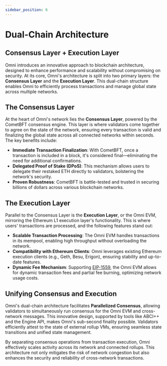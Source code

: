```yaml
---
sidebar_position: 6
---
```


# Dual-Chain Architecture

## Consensus Layer + Execution Layer

Omni introduces an innovative approach to blockchain architecture, designed to enhance performance and scalability without compromising on security. At its core, Omni's architecture is split into two primary layers: the **Consensus Layer** and the **Execution Layer**. This dual-chain structure enables Omni to efficiently process transactions and manage global state across multiple networks.

## The Consensus Layer

At the heart of Omni's network lies the **Consensus Layer**, powered by the CometBFT consensus engine. This layer is where validators come together to agree on the state of the network, ensuring every transaction is valid and finalizing the global state across all connected networks within seconds. The key benefits include:

- **Immediate Transaction Finalization**: With CometBFT, once a transaction is included in a block, it's considered final—eliminating the need for additional confirmations.
- **Delegated Proof of Stake (DPoS)**: This mechanism allows users to delegate their restaked ETH directly to validators, bolstering the network's security.
- **Proven Robustness**: CometBFT is battle-tested and trusted in securing billions of dollars across various blockchain networks.

## The Execution Layer

Parallel to the Consensus Layer is the **Execution Layer**, or the Omni EVM, mirroring the Ethereum L1 execution layer's functionality. This is where users' transactions are processed, and the following features stand out:

- **Scalable Transaction Processing**: The Omni EVM handles transactions in its mempool, enabling high throughput without overloading the network.
- **Compatibility with Ethereum Clients**: Omni leverages existing Ethereum execution clients (e.g., Geth, Besu, Erigon), ensuring stability and up-to-date features.
- **Dynamic Fee Mechanism**: Supporting [EIP-1559](https://eips.ethereum.org/EIPS/eip-1559), the Omni EVM allows for dynamic transaction fees and partial fee burning, optimizing network usage costs.

## Unifying Consensus and Execution

Omni's dual-chain architecture facilitates **Parallelized Consensus**, allowing validators to simultaneously run consensus for the Omni EVM and cross-network messages. This innovative design, supported by tools like ABCI++ and the Engine API, makes Omni's sub-second finality possible. Validators efficiently attest to the state of external rollup VMs, ensuring seamless state transitions and unified state management.

By separating consensus operations from transaction execution, Omni effectively scales activity across its network and connected rollups. This architecture not only mitigates the risk of network congestion but also enhances the security and reliability of cross-network transactions.
